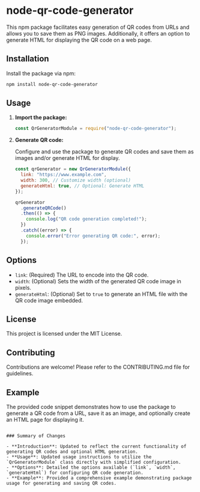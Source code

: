 # node-qr-code-generator

This npm package facilitates easy generation of QR codes from URLs and allows you to save them as PNG images. Additionally, it offers an option to generate HTML for displaying the QR code on a web page.

## Installation

Install the package via npm:

```bash
npm install node-qr-code-generator
```

## Usage

1. **Import the package:**

   ```javascript
   const QrGeneratorModule = require("node-qr-code-generator");
   ```

2. **Generate QR code:**

   Configure and use the package to generate QR codes and save them as images and/or generate HTML for display.

   ```javascript
   const qrGenerator = new QrGeneratorModule({
     link: "https://www.example.com",
     width: 300, // Customize width (optional)
     generateHtml: true, // Optional: Generate HTML
   });

   qrGenerator
     .generateQRCode()
     .then(() => {
       console.log("QR code generation completed!");
     })
     .catch((error) => {
       console.error("Error generating QR code:", error);
     });
   ```

## Options

- `link`: (Required) The URL to encode into the QR code.
- `width`: (Optional) Sets the width of the generated QR code image in pixels.
- `generateHtml`: (Optional) Set to `true` to generate an HTML file with the QR code image embedded.

## License

This project is licensed under the MIT License.

## Contributing

Contributions are welcome! Please refer to the CONTRIBUTING.md file for guidelines.

## Example

The provided code snippet demonstrates how to use the package to generate a QR code from a URL, save it as an image, and optionally create an HTML page for displaying it.

```

### Summary of Changes

- **Introduction**: Updated to reflect the current functionality of generating QR codes and optional HTML generation.
- **Usage**: Updated usage instructions to utilize the `QrGeneratorModule` class directly with simplified configuration.
- **Options**: Detailed the options available (`link`, `width`, `generateHtml`) for configuring QR code generation.
- **Example**: Provided a comprehensive example demonstrating package usage for generating and saving QR codes.

```
